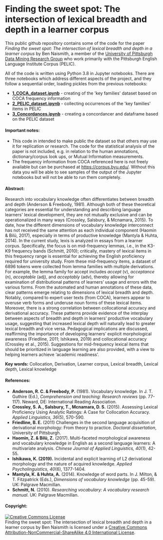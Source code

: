<h1>Finding the sweet spot: The intersection of lexical breadth and depth in a learner corpus</h1>

This public github repository contains some of the code for the paper *Finding the sweet spot: The intersection of lexical breadth and depth in a learner corpus* by Ben Naismith, a member of the [University of Pittsburgh Data Mining Research Group](https://github.com/ELI-Data-Mining-Group) who work primarily with the Pittsburgh English Language Institute Corpus (PELIC).

All of the code is written using Python 3.8 in Jupyter notebooks. There are three notebooks which address different aspects of the project, and they follow a sequential order, loading pickles from the previous notebooks:  

  - [**1_COCA_dataset.ipynb**](https://github.com/ELI-Data-Mining-Group/Lexical_depth_Naismith_et_al_2020/blob/master/1_COCA_dataset.ipynb) - creating of the 'key families' dataset based on COCA frequency information
  - [**2_PELIC_dataset.ipynb**](https://github.com/ELI-Data-Mining-Group/Lexical_depth_Naismith_et_al_2020/blob/master/2_PELIC_dataset.ipynb) - collecting occurrences of the 'key families' items in PELIC
  - [**3_Concordances.ipynb**](https://github.com/ELI-Data-Mining-Group/Lexical_depth_Naismith_et_al_2020/blob/master/3_Concordances.ipynb) - creating a concordancer and dataframe based on the PELIC dataset

#### Important notes:
- This code in intended to make public the dataset so that others may use it for replication or research. The code for the statistical analysis of the paper is not included, e.g. in relation to the human annotations, dictionary/corpus look ups, or Mutual Information measurements.
- The frequency information from COCA referenced here is not freely available but can be purchased at https://corpus.byu.edu/. Without this data you will be able to see samples of the output of the Jupyter notebooks but will not be able to run them completely.

#### Abstract:
Research into vocabulary knowledge often differentiates between breadth and depth (Anderson & Freebody, 1981). Although both of these theoretical categories are essential for understanding and describing language learners' lexical development, they are not mutually exclusive and can be operationalized in many ways (Crossley, Salsbury, & Mcnamara, 2015). To date, how the different dimensions of vocabulary knowledge interconnect has not received the same attention as each individual component (Haomin & Bilü, 2017), especially in terms of productive knowledge (Mantyla & Huhta, 2014).
In the current study, lexis is analyzed in essays from a learner corpus. Specifically, the focus is on mid-frequency lemmas, i.e., in the K3-K9 frequency bands (Schmitt, 2010); critically, mastery of lexical items in this frequency range is essential for achieving the English proficiency required for university study. From these mid-frequency items, a dataset of 6896 tokens were collected from lemma families with multiple derivations. For example, the lemma family for accept includes _accept_ (v), _acceptance_ (n), _acceptable_ (adj), and _acceptably_ (adv), thereby allowing for examination of distributional patterns of learners’ usage and errors with the various forms.
From the automated and human annotations of these data, clear patterns emerge relating to dimensions of lexical breadth and depth. Notably, compared to expert user texts (from COCA), learners appear to overuse verb forms and underuse noun forms of these lexical items. Moreover,  there is a strong correlation between collocational accuracy and derivational accuracy. These patterns provide evidence of the interplay between aspects of breadth and depth in learners’ productive vocabulary usage, suggesting that increased lexical depth will naturally lead to greater lexical breadth and vice versa. Pedagogical implications are discussed, reaffirming the importance of developing learners’ explicit morphological awareness (Friedline, 2011; Ishikawa, 2019) and collocational accuracy (Crossley et al., 2015). Suggestions for mid-frequency lexical items that should be prioritized in language learning are also provided, with a view to helping learners achieve ‘academic readiness’.

**Key words:** Collocation, Derivation, Learner corpus, Lexical breadth, Lexical depth, Lexical knowledge


#### References:
- **Anderson, R. C. & Freebody, P.** (1981). Vocabulary knowledge. In J. T. Guthire (Ed.), *Comprehension and teaching: Research reviews* (pp. 77-117). Neward, DE: International Reading Association.  
- **Crossley, S. A., Salsbury, T., Mcnamara, D. S.** (2015). Assessing Lexical Proficiency Using Analytic Ratings: A Case for Collocation Accuracy. *Applied Linguistics, 36*(5), 570-590.  
- **Friedline, B. E.** (2011) Challenges in the second language acquisition of derivational morphology: From theory to practice. *Doctoral dissertation*, University of Pittsburgh.  
- **Haomin, Z. & Bilü, Z.** (2017). Multi-faceted morphological awareness and vocabulary knowledge in English as a second language learners: A multivariate analysis. *Chinese Journal of Applied Linguistics, 40*(1), 42-55.  
- **Ishikawa, K. (2019).** Incidental and explicit learning of L2 derivational morphology and the nature of acquired knowledge. *Applied Psycholinguistics, 40*(6), 1377-1404.  
- **Mantyla, K. & Huhta, A.** (2014). Knowledge of word parts. In J. Milton, & T. Fitzpatrick (Eds.), *Dimensions of vocabulary knowledge* (pp. 45-59). UK: Palgrave Macmillan.  
- **Schmitt, N.** (2010). *Researching vocabulary: A vocabulary research manual.* UK: Palgrave Macmillan.  

#### Copyright:
<a rel="license" href="http://creativecommons.org/licenses/by-nc-sa/4.0/"><img alt="Creative Commons License" style="border-width:0" src="https://i.creativecommons.org/l/by-nc-sa/4.0/88x31.png" /></a><br /><span xmlns:dct="http://purl.org/dc/terms/" property="dct:title">Finding the sweet spot: The intersection of lexical breadth and depth in a learner corpus</span> by <span xmlns:cc="http://creativecommons.org/ns#" property="cc:attributionName">Ben Naismith</span> is licensed under a <a rel="license" href="http://creativecommons.org/licenses/by-nc-sa/4.0/">Creative Commons Attribution-NonCommercial-ShareAlike 4.0 International License</a>.
